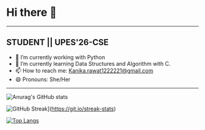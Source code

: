 # Hi there 👋

-----------------------------------------------------------------------------------------------------------------------------------------------------------------------
<h2>STUDENT || UPES'26-CSE</h2>

- 🔭 I’m currently working with Python
- 🌱 I’m currently learning Data Structures and Algorithm with C.
- 📫 How to reach me: Kanika.rawat1222221@gmail.com
- 😄 Pronouns: She/Her

----------------------------------------------------------------------------------------------------------------------------------------------------------------------------
![Anurag's GitHub stats](https://github-readme-stats.vercel.app/api?username=Kanika-rawat121&show_icons=true&theme=radical)

![GitHub Streak](https://github-readme-streak-stats.herokuapp.com?user=kanika-rawat121&show_icons=true&theme=radical)](https://git.io/streak-stats)

[![Top Langs](https://github-readme-stats.vercel.app/api/top-langs/?username=Kanika-rawat121&layout=compact)](https://github.com/anuraghazra/github-readme-stats)
